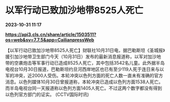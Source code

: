 # 以军行动已致加沙地带8525人死亡

**2023-10-31 11:17**

**https://api3.cls.cn/share/article/1503511?os=web&sv=7.7.5&app=CailianpressWeb**

【以军行动已致加沙地带8525人死亡】财联社10月31日电，据巴勒斯坦《圣城报》援引加沙地带卫生部门今天（10月31日）发布的最新消息报道称，以军对加沙地带的空袭炮击等军事行动已造成8525人死亡，其中包括3542名儿童。此外据半岛电视台10月30日报道，巴勒斯坦约旦河西岸地区也已有至少119人死于连日来与以军的冲突，近2000人受伤。本轮冲突以色列方面的死亡人数一直未有准确的官方消息。以色列媒体10月30日曾报道称，本轮冲突已造成以色列方面1538人死亡。而半岛电视台同一天报道称以色列方面1405人死亡。不过这两个数字都没有得到以色列官方部门的证实。 (CCTV国际时讯)